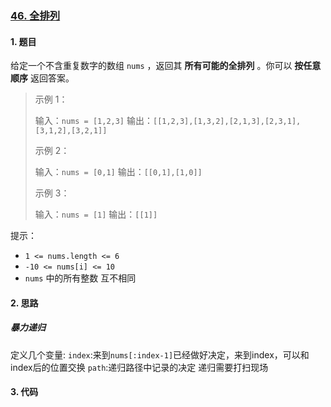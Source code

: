### [46. 全排列](https://leetcode-cn.com/problems/permutations/) 

#### 1. 题目

给定一个不含重复数字的数组 `nums` ，返回其 **所有可能的全排列** 。你可以 **按任意顺序** 返回答案。

> 示例 1：
>
> 输入：`nums = [1,2,3]`
> 输出：`[[1,2,3],[1,3,2],[2,1,3],[2,3,1],[3,1,2],[3,2,1]]`
>
> 示例 2：
>
> 输入：`nums = [0,1]`
> 输出：`[[0,1],[1,0]]`
>
> 示例 3：
>
> 输入：`nums = [1]`
> 输出：`[[1]]`


提示：

- `1 <= nums.length <= 6`
- `-10 <= nums[i] <= 10`
- `nums` 中的所有整数 互不相同

#### 2. 思路
##### 暴力递归

定义几个变量:
`index`:来到`nums[:index-1]`已经做好决定，来到index，可以和index后的位置交换
`path`:递归路径中记录的决定
递归需要打扫现场


#### 3. 代码

```python

```

